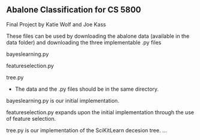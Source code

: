 ## Abalone Classification for CS 5800

Final Project by Katie Wolf and Joe Kass


These files can be used by downloading the abalone data (available in the data folder) and downloading the three implementable .py files

bayeslearning.py

featureselection.py

tree.py

- The data and the .py files should be in the same directory. 

bayeslearning.py is our initial implementation. 

featureselection.py expands upon the initial implementation through the use of feature selection.

tree.py is our implementation of the SciKitLearn decesion tree. 
...
